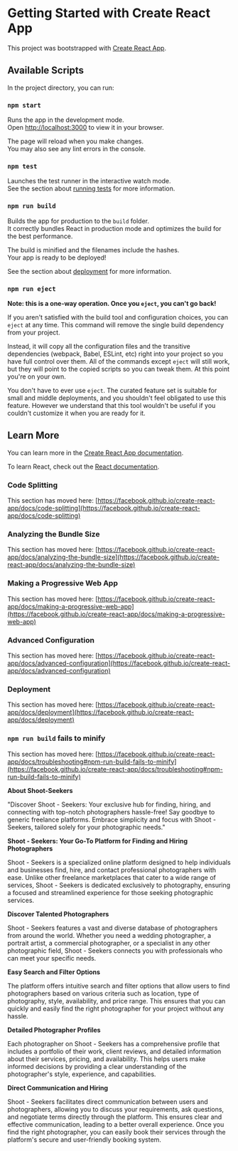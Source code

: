 # Getting Started with Create React App

This project was bootstrapped with [Create React App](https://github.com/facebook/create-react-app).

## Available Scripts

In the project directory, you can run:

### `npm start`

Runs the app in the development mode.\
Open [http://localhost:3000](http://localhost:3000) to view it in your browser.

The page will reload when you make changes.\
You may also see any lint errors in the console.

### `npm test`

Launches the test runner in the interactive watch mode.\
See the section about [running tests](https://facebook.github.io/create-react-app/docs/running-tests) for more information.

### `npm run build`

Builds the app for production to the `build` folder.\
It correctly bundles React in production mode and optimizes the build for the best performance.

The build is minified and the filenames include the hashes.\
Your app is ready to be deployed!

See the section about [deployment](https://facebook.github.io/create-react-app/docs/deployment) for more information.

### `npm run eject`

**Note: this is a one-way operation. Once you `eject`, you can't go back!**

If you aren't satisfied with the build tool and configuration choices, you can `eject` at any time. This command will remove the single build dependency from your project.

Instead, it will copy all the configuration files and the transitive dependencies (webpack, Babel, ESLint, etc) right into your project so you have full control over them. All of the commands except `eject` will still work, but they will point to the copied scripts so you can tweak them. At this point you're on your own.

You don't have to ever use `eject`. The curated feature set is suitable for small and middle deployments, and you shouldn't feel obligated to use this feature. However we understand that this tool wouldn't be useful if you couldn't customize it when you are ready for it.

## Learn More

You can learn more in the [Create React App documentation](https://facebook.github.io/create-react-app/docs/getting-started).

To learn React, check out the [React documentation](https://reactjs.org/).

### Code Splitting

This section has moved here: [https://facebook.github.io/create-react-app/docs/code-splitting](https://facebook.github.io/create-react-app/docs/code-splitting)

### Analyzing the Bundle Size

This section has moved here: [https://facebook.github.io/create-react-app/docs/analyzing-the-bundle-size](https://facebook.github.io/create-react-app/docs/analyzing-the-bundle-size)

### Making a Progressive Web App

This section has moved here: [https://facebook.github.io/create-react-app/docs/making-a-progressive-web-app](https://facebook.github.io/create-react-app/docs/making-a-progressive-web-app)

### Advanced Configuration

This section has moved here: [https://facebook.github.io/create-react-app/docs/advanced-configuration](https://facebook.github.io/create-react-app/docs/advanced-configuration)

### Deployment

This section has moved here: [https://facebook.github.io/create-react-app/docs/deployment](https://facebook.github.io/create-react-app/docs/deployment)

### `npm run build` fails to minify

This section has moved here: [https://facebook.github.io/create-react-app/docs/troubleshooting#npm-run-build-fails-to-minify](https://facebook.github.io/create-react-app/docs/troubleshooting#npm-run-build-fails-to-minify)


**About Shoot-Seekers**


"Discover Shoot - Seekers: Your exclusive hub for finding, hiring, and connecting with top-notch photographers hassle-free! Say goodbye to generic freelance platforms. Embrace simplicity and focus with Shoot - Seekers, tailored solely for your photographic needs."

**Shoot - Seekers: Your Go-To Platform for Finding and Hiring Photographers**

Shoot - Seekers is a specialized online platform designed to help individuals and businesses find, hire, and contact professional photographers with ease. Unlike other freelance marketplaces that cater to a wide range of services, Shoot - Seekers is dedicated exclusively to photography, ensuring a focused and streamlined experience for those seeking photographic services.

**Discover Talented Photographers**

Shoot - Seekers features a vast and diverse database of photographers from around the world. Whether you need a wedding photographer, a portrait artist, a commercial photographer, or a specialist in any other photographic field, Shoot - Seekers connects you with professionals who can meet your specific needs.

**Easy Search and Filter Options**

The platform offers intuitive search and filter options that allow users to find photographers based on various criteria such as location, type of photography, style, availability, and price range. This ensures that you can quickly and easily find the right photographer for your project without any hassle.

**Detailed Photographer Profiles**

Each photographer on Shoot - Seekers has a comprehensive profile that includes a portfolio of their work, client reviews, and detailed information about their services, pricing, and availability. This helps users make informed decisions by providing a clear understanding of the photographer's style, experience, and capabilities.

**Direct Communication and Hiring**

Shoot - Seekers facilitates direct communication between users and photographers, allowing you to discuss your requirements, ask questions, and negotiate terms directly through the platform. This ensures clear and effective communication, leading to a better overall experience. Once you find the right photographer, you can easily book their services through the platform's secure and user-friendly booking system.

